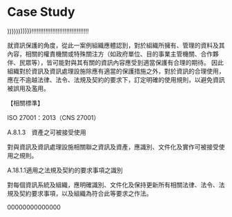 # Case Study


)))))))))))!!!!!!!!!!!!!!!!!!!!!!!!!!!!!!!!!


就資訊保護的角度，從此一案例組織應體認到，對於組織所擁有、管理的資料及其內容，相關的權責機關或特殊關注方（如政府單位、目的事業主管機關、合作夥伴、民眾等），皆可能對與其有關的資訊內容應受到適當保護有合理的期待。
因此組織對於資訊及資訊處理設施除應有適當的保護措施之外，對於資訊的合理使用，應在不逾越法律、法令、法規及契約的要求下，訂定明確的使用規則，以避免資訊被誤用及濫用。

【相關標準】

ISO 27001：2013（CNS 27001）

A.8.1.3　資產之可被接受使用

對與資訊及資訊處理設施相關聯之資訊及資產，應識別、文件化及實作可被接受使用之規則。

A.18.1.1適用之法規及契約的要求事項之識別

對每個資訊系統及組織，應明確識別、文件化及保持更新所有相關法律、法令、法規及契約要求事項，以及組織為符合此等要求之作法。

00000000000000
